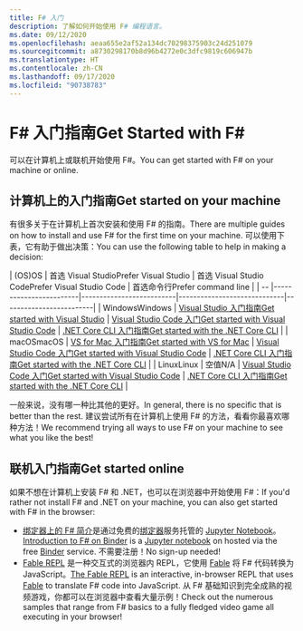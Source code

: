 ```yaml
---
title: F# 入门
description: 了解如何开始使用 F# 编程语言。
ms.date: 09/12/2020
ms.openlocfilehash: aeaa655e2af52a134dc70298375903c24d251079
ms.sourcegitcommit: a8730298170b8d96b4272e0c3dfc9819c606947b
ms.translationtype: HT
ms.contentlocale: zh-CN
ms.lasthandoff: 09/17/2020
ms.locfileid: "90738783"
---
```

# <a name="get-started-with-f"></a><span data-ttu-id="ab0c6-103">F\# 入门指南</span><span class="sxs-lookup"><span data-stu-id="ab0c6-103">Get Started with F\#</span></span>

<span data-ttu-id="ab0c6-104">可以在计算机上或联机开始使用 F#。</span><span class="sxs-lookup"><span data-stu-id="ab0c6-104">You can get started with F# on your machine or online.</span></span>

## <a name="get-started-on-your-machine"></a><span data-ttu-id="ab0c6-105">计算机上的入门指南</span><span class="sxs-lookup"><span data-stu-id="ab0c6-105">Get started on your machine</span></span>

<span data-ttu-id="ab0c6-106">有很多关于在计算机上首次安装和使用 F# 的指南。</span><span class="sxs-lookup"><span data-stu-id="ab0c6-106">There are multiple guides on how to install and use F# for the first time on your machine.</span></span>  <span data-ttu-id="ab0c6-107">可以使用下表，它有助于做出决策：</span><span class="sxs-lookup"><span data-stu-id="ab0c6-107">You can use the following table to help in making a decision:</span></span>

| <span data-ttu-id="ab0c6-108">(OS)</span><span class="sxs-lookup"><span data-stu-id="ab0c6-108">OS</span></span> | <span data-ttu-id="ab0c6-109">首选 Visual Studio</span><span class="sxs-lookup"><span data-stu-id="ab0c6-109">Prefer Visual Studio</span></span> | <span data-ttu-id="ab0c6-110">首选 Visual Studio Code</span><span class="sxs-lookup"><span data-stu-id="ab0c6-110">Prefer Visual Studio Code</span></span> | <span data-ttu-id="ab0c6-111">首选命令行</span><span class="sxs-lookup"><span data-stu-id="ab0c6-111">Prefer command line</span></span> |
| -- |------------------------|--------------------------|-----------------------------|-------------------------|
| <span data-ttu-id="ab0c6-112">Windows</span><span class="sxs-lookup"><span data-stu-id="ab0c6-112">Windows</span></span> | [<span data-ttu-id="ab0c6-113">Visual Studio 入门指南</span><span class="sxs-lookup"><span data-stu-id="ab0c6-113">Get started with Visual Studio</span></span>](get-started-visual-studio.md) | [<span data-ttu-id="ab0c6-114">Visual Studio Code 入门</span><span class="sxs-lookup"><span data-stu-id="ab0c6-114">Get started with Visual Studio Code</span></span>](get-started-vscode.md) | [<span data-ttu-id="ab0c6-115">.NET Core CLI 入门指南</span><span class="sxs-lookup"><span data-stu-id="ab0c6-115">Get started with the .NET Core CLI</span></span>](get-started-command-line.md) |
| <span data-ttu-id="ab0c6-116">macOS</span><span class="sxs-lookup"><span data-stu-id="ab0c6-116">macOS</span></span> | [<span data-ttu-id="ab0c6-117">VS for Mac 入门指南</span><span class="sxs-lookup"><span data-stu-id="ab0c6-117">Get started with VS for Mac</span></span>](get-started-with-visual-studio-for-mac.md) | [<span data-ttu-id="ab0c6-118">Visual Studio Code 入门</span><span class="sxs-lookup"><span data-stu-id="ab0c6-118">Get started with Visual Studio Code</span></span>](get-started-vscode.md) | [<span data-ttu-id="ab0c6-119">.NET Core CLI 入门指南</span><span class="sxs-lookup"><span data-stu-id="ab0c6-119">Get started with the .NET Core CLI</span></span>](get-started-command-line.md) |
| <span data-ttu-id="ab0c6-120">Linux</span><span class="sxs-lookup"><span data-stu-id="ab0c6-120">Linux</span></span> | <span data-ttu-id="ab0c6-121">空值</span><span class="sxs-lookup"><span data-stu-id="ab0c6-121">N/A</span></span> | [<span data-ttu-id="ab0c6-122">Visual Studio Code 入门</span><span class="sxs-lookup"><span data-stu-id="ab0c6-122">Get started with Visual Studio Code</span></span>](get-started-vscode.md) | [<span data-ttu-id="ab0c6-123">.NET Core CLI 入门指南</span><span class="sxs-lookup"><span data-stu-id="ab0c6-123">Get started with the .NET Core CLI</span></span>](get-started-command-line.md) |

<span data-ttu-id="ab0c6-124">一般来说，没有哪一种比其他的更好。</span><span class="sxs-lookup"><span data-stu-id="ab0c6-124">In general, there is no specific that is better than the rest.</span></span> <span data-ttu-id="ab0c6-125">建议尝试所有在计算机上使用 F# 的方法，看看你最喜欢哪种方法！</span><span class="sxs-lookup"><span data-stu-id="ab0c6-125">We recommend trying all ways to use F# on your machine to see what you like the best!</span></span>

## <a name="get-started-online"></a><span data-ttu-id="ab0c6-126">联机入门指南</span><span class="sxs-lookup"><span data-stu-id="ab0c6-126">Get started online</span></span>

<span data-ttu-id="ab0c6-127">如果不想在计算机上安装 F# 和 .NET，也可以在浏览器中开始使用 F#：</span><span class="sxs-lookup"><span data-stu-id="ab0c6-127">If you'd rather not install F# and .NET on your machine, you can also get started with F# in the browser:</span></span>

* <span data-ttu-id="ab0c6-128">[绑定器上的 F# 简介](https://mybinder.org/v2/gh/dotnet/interactive/main?urlpath=lab)是通过免费的[绑定器](https://mybinder.org/)服务托管的 [Jupyter Notebook](https://jupyter.org/)。</span><span class="sxs-lookup"><span data-stu-id="ab0c6-128">[Introduction to F# on Binder](https://mybinder.org/v2/gh/dotnet/interactive/main?urlpath=lab) is a [Jupyter notebook](https://jupyter.org/) on hosted via the free [Binder](https://mybinder.org/) service.</span></span> <span data-ttu-id="ab0c6-129">不需要注册！</span><span class="sxs-lookup"><span data-stu-id="ab0c6-129">No sign-up needed!</span></span>
* <span data-ttu-id="ab0c6-130">[Fable REPL](https://fable.io/repl/) 是一种交互式的浏览器内 REPL，它使用 [Fable](https://fable.io/) 将 F# 代码转换为 JavaScript。</span><span class="sxs-lookup"><span data-stu-id="ab0c6-130">[The Fable REPL](https://fable.io/repl/) is an interactive, in-browser REPL that uses [Fable](https://fable.io/) to translate F# code into JavaScript.</span></span> <span data-ttu-id="ab0c6-131">从 F# 基础知识到完全成熟的视频游戏，你都可以在浏览器中查看大量示例！</span><span class="sxs-lookup"><span data-stu-id="ab0c6-131">Check out the numerous samples that range from F# basics to a fully fledged video game all executing in your browser!</span></span>
